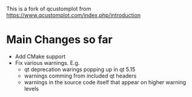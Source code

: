 This is a fork of qcustomplot from https://www.qcustomplot.com/index.php/introduction

# Main Changes so far

- Add CMake support
- Fix various warnings. E.g.
   - qt deprecation warings popping up in qt 5.15
   - warnings comming from included qt headers
   - warnings in the source code itself that appear on higher warning levels